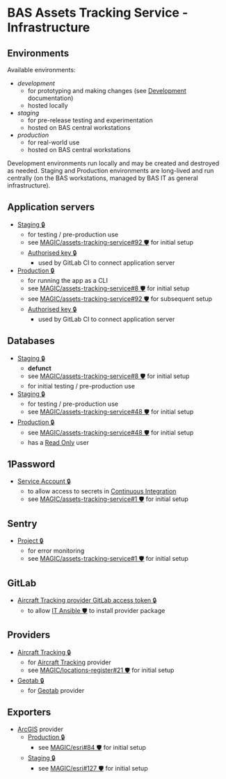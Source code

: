 # BAS Assets Tracking Service - Infrastructure

## Environments

Available environments:

- *development*
  - for prototyping and making changes (see [Development](./dev.md) documentation)
  - hosted locally
- *staging*
  - for pre-release testing and experimentation
  - hosted on BAS central workstations
- *production*
  - for real-world use
  - hosted on BAS central workstations

Development environments run locally and may be created and destroyed as needed. Staging and Production environments
are long-lived and run centrally (on the BAS workstations, managed by BAS IT as general infrastructure).

## Application servers

- [Staging 🔒](https://start.1password.com/open/i?a=QSB6V7TUNVEOPPPWR6G7S2ARJ4&v=ffy5l25mjdv577qj6izuk6lo4m&i=lypsbrxqzudh7e47dgb26nna64&h=magic.1password.eu)
  - for testing / pre-production use
  - see [MAGIC/assets-tracking-service#92 🛡️](https://gitlab.data.bas.ac.uk/MAGIC/assets-tracking-service/-/issues/92) for initial setup
  - [Authorised key 🔒](https://start.1password.com/open/i?a=QSB6V7TUNVEOPPPWR6G7S2ARJ4&v=k34cpwfkqaxp2r56u4aklza6ni&i=yz7atvgoxivazyvx2blzcxysbu&h=magic.1password.eu)
    - used by GitLab CI to connect application server
- [Production 🔒](https://start.1password.com/open/i?a=QSB6V7TUNVEOPPPWR6G7S2ARJ4&v=ffy5l25mjdv577qj6izuk6lo4m&i=a7uzak2xbbmpwaisjnzanmbqom&h=magic.1password.eu)
  - for running the app as a CLI
  - see [MAGIC/assets-tracking-service#8 🛡️](https://gitlab.data.bas.ac.uk/MAGIC/assets-tracking-service/-/issues/8) for initial setup
  - see [MAGIC/assets-tracking-service#92 🛡️](https://gitlab.data.bas.ac.uk/MAGIC/assets-tracking-service/-/issues/92) for subsequent setup
  - [Authorised key 🔒](https://start.1password.com/open/i?a=QSB6V7TUNVEOPPPWR6G7S2ARJ4&v=k34cpwfkqaxp2r56u4aklza6ni&i=yz7atvgoxivazyvx2blzcxysbu&h=magic.1password.eu)
    - used by GitLab CI to connect application server

## Databases

- [Staging 🔒](https://start.1password.com/open/i?a=QSB6V7TUNVEOPPPWR6G7S2ARJ4&v=k34cpwfkqaxp2r56u4aklza6ni&i=fqyqeoxzt6vmosuxowqdj7rgoq&h=magic.1password.eu)
  - **defunct**
  - see [MAGIC/assets-tracking-service#8 🛡️](https://gitlab.data.bas.ac.uk/MAGIC/assets-tracking-service/-/issues/8) for initial setup
  - for initial testing / pre-production use
- [Staging 🔒](https://start.1password.com/open/i?a=QSB6V7TUNVEOPPPWR6G7S2ARJ4&v=k34cpwfkqaxp2r56u4aklza6ni&i=qmhl6un36h3gxnjzlqtkahgqqy&h=magic.1password.eu)
  - for testing / pre-production use
  - see [MAGIC/assets-tracking-service#48 🛡️](https://gitlab.data.bas.ac.uk/MAGIC/assets-tracking-service/-/issues/48) for initial setup
- [Production 🔒](https://start.1password.com/open/i?a=QSB6V7TUNVEOPPPWR6G7S2ARJ4&v=k34cpwfkqaxp2r56u4aklza6ni&i=qmhl6un36h3gxnjzlqtkahgqqy&h=magic.1password.eu)
  - see [MAGIC/assets-tracking-service#48 🛡️](https://gitlab.data.bas.ac.uk/MAGIC/assets-tracking-service/-/issues/48) for initial setup
  - has a [Read Only](https://start.1password.com/open/i?a=QSB6V7TUNVEOPPPWR6G7S2ARJ4&v=ffy5l25mjdv577qj6izuk6lo4m&i=64uzvr6vsnfkrdtfv25lsb3jxe&h=magic.1password.eu) user

## 1Password

- [Service Account 🔒](https://start.1password.com/open/i?a=QSB6V7TUNVEOPPPWR6G7S2ARJ4&v=k34cpwfkqaxp2r56u4aklza6ni&i=4rxxeaa2spr6b5vmykxfucmbu4&h=magic.1password.eu)
  - to allow access to secrets in [Continuous Integration](./dev.md#continuous-integration)
  - see [MAGIC/assets-tracking-service#1 🛡️](https://gitlab.data.bas.ac.uk/MAGIC/assets-tracking-service/-/issues/1)
    for initial setup

## Sentry

- [Project 🔒](https://start.1password.com/open/i?a=QSB6V7TUNVEOPPPWR6G7S2ARJ4&v=ffy5l25mjdv577qj6izuk6lo4m&i=j2opzqdqbw3m67iem2424psdta&h=magic.1password.eu)
  - for error monitoring
  - see [MAGIC/assets-tracking-service#1 🛡️](https://gitlab.data.bas.ac.uk/MAGIC/assets-tracking-service/-/issues/1)
    for initial setup

## GitLab

- [Aircraft Tracking provider GitLab access token 🔒](https://start.1password.com/open/i?a=QSB6V7TUNVEOPPPWR6G7S2ARJ4&v=ffy5l25mjdv577qj6izuk6lo4m&i=rowyv5ddnj3asg7sffqoesuxja&h=magic.1password.eu)
  - to allow [IT Ansible 🛡️](https://gitlab.data.bas.ac.uk/station-data-management/ansible/) to install provider package

## Providers

- [Aircraft Tracking 🔒](https://start.1password.com/open/i?a=QSB6V7TUNVEOPPPWR6G7S2ARJ4&v=ffy5l25mjdv577qj6izuk6lo4m&i=liud3ek4uff2hpqrpanif4ofu4&h=magic.1password.eu)
  - for [Aircraft Tracking](./providers.md#aircraft-tracking) provider
  - see [MAGIC/locations-register#21 🛡️](https://gitlab.data.bas.ac.uk/MAGIC/locations-api/-/issues/21) for initial setup
- [Geotab 🔒](https://start.1password.com/open/i?a=QSB6V7TUNVEOPPPWR6G7S2ARJ4&v=ffy5l25mjdv577qj6izuk6lo4m&i=quma35mabndrdjnbef3cywt46i&h=magic.1password.eu)
  - for [Geotab](./providers.md#geotab) provider

## Exporters

- [ArcGIS](./exporters.md#arcgis) provider
  - [Production 🔒](https://start.1password.com/open/i?a=QSB6V7TUNVEOPPPWR6G7S2ARJ4&v=k34cpwfkqaxp2r56u4aklza6ni&i=ihfmcn6chaxfplfxv3xm3ge6pe&h=magic.1password.eu)
    - see [MAGIC/esri#84 🛡️](https://gitlab.data.bas.ac.uk/MAGIC/esri/-/issues/84) for initial setup
  - [Staging 🔒](https://start.1password.com/open/i?a=QSB6V7TUNVEOPPPWR6G7S2ARJ4&v=k34cpwfkqaxp2r56u4aklza6ni&i=vcadxkix3qwguf4trgspkcdxr4&h=magic.1password.eu)
    - see [MAGIC/esri#127 🛡️](https://gitlab.data.bas.ac.uk/MAGIC/assets-tracking-service/-/issues/127) for initial setup
